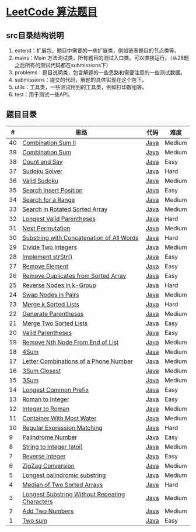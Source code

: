 # [LeetCode 算法题目](https://github.com/zdRan/leetcode)
## src目录结构说明
1. extend：扩展包，题目中需要的一些扩展类，例如链表题目的节点类等。
2. mains：Main 方法测试类，所有题目的测试入口类。可以直接运行。（从28题之后所有的测试代码都在submissions下）
3. problems：题目说明类，包含解题的一些思路和需要注意的一些测试数据。
4. submissions：提交的代码，解题的具体实现在这个包下。
5. utils：工具类，一些测试用到的工具类，例如打印数组等。
6. test：用于测试一些API。
## 题目目录
| # | 思路   | 代码      | 难度       |
|---| ----- | -------- | ---------- |
|40 |[Combination Sum II](./src/com/leetcode/problems/CombinationSumII.md)|[Java](./src/com/leetcode/submissions/CombinationSumII.java)|Medium|
|39 |[Combination Sum](./src/com/leetcode/problems/CombinationSum.md)|[Java](./src/com/leetcode/submissions/CombinationSum.java)|Medium|
|38 |[Count and Say](./src/com/leetcode/problems/CountAndSay.md)|[Java](./src/com/leetcode/submissions/CountAndSay.java)|Easy|
|37 |[Sudoku Solver](./src/com/leetcode/problems/SudokuSolver.md)|[Java](./src/com/leetcode/submissions/SudokuSolver.java)|Hard|
|36 |[Valid Sudoku](./src/com/leetcode/problems/ValidSudoku.md)|[Java](./src/com/leetcode/submissions/ValidSudoku.java)|Medium|
|35 |[Search Insert Position](./src/com/leetcode/problems/SearchInsertPosition.md)|[Java](./src/com/leetcode/submissions/SearchInsertPosition.java)|Easy|
|34 |[Search for a Range](./src/com/leetcode/problems/SearchRange.md)|[Java](./src/com/leetcode/submissions/SearchRange.java)|Medium|
|33 |[Search in Rotated Sorted Array](./src/com/leetcode/problems/SearchArray.md)|[Java](./src/com/leetcode/submissions/SearchArray.java)|Medium|
|32 |[Longest Valid Parentheses](./src/com/leetcode/problems/LongestValidParentheses.md)|[Java](./src/com/leetcode/submissions/LongestValidParentheses.java)|Hard|
|31 |[Next Permutation](./src/com/leetcode/problems/NextPermutation.md)|[Java](./src/com/leetcode/submissions/NextPermutation.java)|Medium|
|30 |[Substring with Concatenation of All Words](./src/com/leetcode/problems/ConcatenationWords.md)|[Java](./src/com/leetcode/submissions/ConcatenationWords.java)|Hard|
|29 |[Divide Two Integers](./src/com/leetcode/problems/DivideIntegers.md)|[Java](./src/com/leetcode/submissions/DivideIntegers.java)|Medium	|
|28 |[Implement strStr()](./src/com/leetcode/problems/ImplementStr.md)|[Java](./src/com/leetcode/submissions/ImplementStr.java)|Easy|
|27 |[Remove Element](./src/com/leetcode/problems/RemoveElement.md)|[Java](./src/com/leetcode/submissions/RemoveElement.java)|Easy|
|26 |[Remove Duplicates from Sorted Array](./src/com/leetcode/problems/RemoveDuplicates.md)|[Java](./src/com/leetcode/submissions/RemoveDuplicates.java)|Easy|
|25 |[Reverse Nodes in k-Group](./src/com/leetcode/problems/ReverseNodes.md)|[Java](./src/com/leetcode/submissions/ReverseNodes.java)|Hard|
|24 |[Swap Nodes in Pairs](./src/com/leetcode/problems/SwapNodes.md)|[Java](./src/com/leetcode/submissions/SwapNodes.java)|Medium|
|23 |[Merge k Sorted Lists](./src/com/leetcode/problems/MergekLists.md)|[Java](./src/com/leetcode/submissions/MergekLists.java)|Hard|
|22 |[Generate Parentheses](./src/com/leetcode/problems/GenerateParentheses.md)|[Java](./src/com/leetcode/submissions/GenerateParentheses.java)|Medium|
|21 |[Merge Two Sorted Lists](./src/com/leetcode/problems/MergeTwoSortedLists.md)|[Java](./src/com/leetcode/submissions/MergeTwoLists.java)|Easy|
|20 |[Valid Parentheses](./src/com/leetcode/problems/ValidParentheses.md)|[Java](./src/com/leetcode/submissions/ValidParentheses.java)|Easy|
|19 |[Remove Nth Node From End of List](./src/com/leetcode/problems/RemoveNthNodeFromEndofList.md)|[Java](./src/com/leetcode/submissions/RemoveNodeFromList.java)|Medium|
|18 |[4Sum](./src/com/leetcode/problems/FourSum.md)|[Java](./src/com/leetcode/submissions/FourSum.java)|Medium|
|17 |[Letter Combinations of a Phone Number](./src/com/leetcode/problems/LetterCombinations.md)|[Java](./src/com/leetcode/submissions/LetterCombinations.java)|Medium|
|16 |[3Sum Closest](./src/com/leetcode/problems/ThreeSumClosest.md)|[Java](./src/com/leetcode/submissions/ThreeSumClosest.java)|Medium|
|15 |[3Sum](./src/com/leetcode/problems/ThreeSum.md)|[Java](./src/com/leetcode/submissions/ThreeSum.java)|Medium|
|14 |[Longest Common Prefix](./src/com/leetcode/problems/LongestCommonPrefix.md)|[Java](./src/com/leetcode/submissions/LongestCommonPrefix.java)|Easy|
|13 |[Roman to Integer](./src/com/leetcode/problems/RomanToInteger.md)|[Java](./src/com/leetcode/submissions/RomanToInteger.java)|Easy|
|12 |[Integer to Roman](./src/com/leetcode/problems/IntegertoRoman.md)|[Java](./src/com/leetcode/submissions/IntegertoRoman.java)|Medium|
|11 |[Container With Most Water](./src/com/leetcode/problems/ContainerWithMostWater.md)|[Java](./src/com/leetcode/submissions/ContainerWithMostWater.java)|Medium|
|10 |[Regular Expression Matching](./src/com/leetcode/problems/RegularExpressionMatching.md)|[Java](./src/com/leetcode/submissions/RegularExpressionMatching.java)|Hard|
|9  |[Palindrome Number](./src/com/leetcode/problems/PalindromeNumber.md)|[Java](./src/com/leetcode/submissions/PalindromeNumber.java)|Easy|
|8  |[String to Integer (atoi)](./src/com/leetcode/problems/StringToInteger.md)|[Java](./src/com/leetcode/submissions/StringToInteger.java)|Medium|
|7  |[Reverse Integer](./src/com/leetcode/problems/ReverseInteger.md)|[Java](./src/com/leetcode/submissions/ReverseInteger.java)|Easy|
|6  |[ZigZag Conversion](./src/com/leetcode/problems/ZigZagConversion.md)|[Java](./src/com/leetcode/submissions/ZigZagConversion.java)|Medium|
|5  |[Longest palindromic substring](./src/com/leetcode/problems/LongestPalindromicSubstring.md)|[Java](./src/com/leetcode/submissions/LongestPalindromicSubstring.java)|Medium|
|4  |[Median of Two Sorted Arrays](./src/com/leetcode/problems/MedianofTwoSortedArrays.md)|[Java](./src/com/leetcode/submissions/MedianTwoArrays.java)|Hard|
|3  |[Longest Substring Without Repeating Characters](./src/com/leetcode/problems/LongestSubstring.md)|[Java](./src/com/leetcode/submissions/LongestSubstring.java)|Medium|
|2  |[Add Two Numbers](./src/com/leetcode/problems/AddTwoNumbers.md)|[Java](./src/com/leetcode/submissions/AddTwoNumbers.java)|Medium|
|1  |[Two sum](./src/com/leetcode/problems/TwoSum.md)|[Java](./src/com/leetcode/submissions/TwoSum.java)|Easy|

